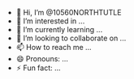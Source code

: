 - 👋 Hi, I’m @10560NORTHTUTLE
- 👀 I’m interested in ...
- 🌱 I’m currently learning ...
- 💞️ I’m looking to collaborate on ...
- 📫 How to reach me ...
- 😄 Pronouns: ...
- ⚡ Fun fact: ...

<!---
10560NORTHTUTLE/10560NORTHTUTLE is a ✨ special ✨ repository because its `README.md` (this file) appears on your GitHub profile.
You can click the Preview link to take a look at your changes.
--->

